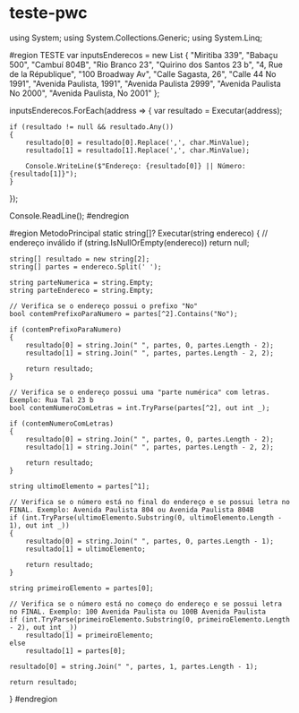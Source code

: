 # teste-pwc
using System;
using System.Collections.Generic;
using System.Linq;

#region TESTE
var inputsEnderecos = new List<string>
{
    "Miritiba 339",
    "Babaçu 500",
    "Cambuí 804B",
    "Rio Branco 23",
    "Quirino dos Santos 23 b",
    "4, Rue de la République",
    "100 Broadway Av",
    "Calle Sagasta, 26",
    "Calle 44 No 1991",
    "Avenida Paulista, 1991",
    "Avenida Paulista 2999",
    "Avenida Paulista No 2000",
    "Avenida Paulista, No 2001"
};

inputsEnderecos.ForEach(address =>
{
    var resultado = Executar(address);

    if (resultado != null && resultado.Any())
    {
        resultado[0] = resultado[0].Replace(',', char.MinValue);
        resultado[1] = resultado[1].Replace(',', char.MinValue);

        Console.WriteLine($"Endereço: {resultado[0]} || Número: {resultado[1]}");
    }
});

Console.ReadLine();
#endregion

#region MetodoPrincipal
static string[]? Executar(string endereco)
{
    // endereço inválido
    if (string.IsNullOrEmpty(endereco))
        return null;

    string[] resultado = new string[2];
    string[] partes = endereco.Split(' ');

    string parteNumerica = string.Empty;
    string parteEndereco = string.Empty;

    // Verifica se o endereço possui o prefixo "No"
    bool contemPrefixoParaNumero = partes[^2].Contains("No");

    if (contemPrefixoParaNumero)
    {
        resultado[0] = string.Join(" ", partes, 0, partes.Length - 2);
        resultado[1] = string.Join(" ", partes, partes.Length - 2, 2);

        return resultado;
    }

    // Verifica se o endereço possui uma "parte numérica" com letras. Exemplo: Rua Tal 23 b
    bool contemNumeroComLetras = int.TryParse(partes[^2], out int _);

    if (contemNumeroComLetras)
    {
        resultado[0] = string.Join(" ", partes, 0, partes.Length - 2);
        resultado[1] = string.Join(" ", partes, partes.Length - 2, 2);

        return resultado;
    }

    string ultimoElemento = partes[^1];

    // Verifica se o número está no final do endereço e se possui letra no FINAL. Exemplo: Avenida Paulista 804 ou Avenida Paulista 804B
    if (int.TryParse(ultimoElemento.Substring(0, ultimoElemento.Length - 1), out int _))
    {
        resultado[0] = string.Join(" ", partes, 0, partes.Length - 1);
        resultado[1] = ultimoElemento;

        return resultado;
    }

    string primeiroElemento = partes[0];

    // Verifica se o número está no começo do endereço e se possui letra no FINAL. Exemplo: 100 Avenida Paulista ou 100B Avenida Paulista
    if (int.TryParse(primeiroElemento.Substring(0, primeiroElemento.Length - 2), out int _))
        resultado[1] = primeiroElemento;
    else
        resultado[1] = partes[0];

    resultado[0] = string.Join(" ", partes, 1, partes.Length - 1);

    return resultado;
}
#endregion
